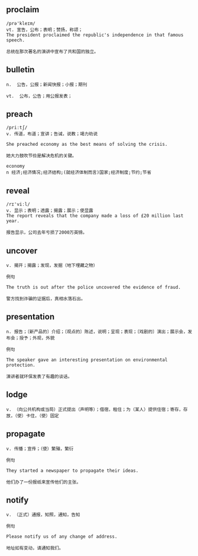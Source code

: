 ## proclaim
```
/prə'kleɪm/
vt. 宣告，公布；表明；赞扬，称颂；
The president proclaimed the republic's independence in that famous speech.

总统在那次著名的演讲中宣布了共和国的独立。
```

## bulletin
```
n.  公告，公报；新闻快报；小报；期刊

vt.  公布，公告；用公报发表；
```

## preach
```
/priːtʃ/
v. 传道，布道；宣讲；告诫，说教；竭力劝说

She preached economy as the best means of solving the crisis.

她大力鼓吹节俭是解决危机的关键。

economy 
n 经济;经济情况;经济结构;(就经济体制而言)国家;经济制度;节约;节省
```

## reveal
```
/rɪ'viːl/
v. 显示；表明；透露；揭露；展示；使显露
The report reveals that the company made a loss of £20 million last year.

报告显示，公司去年亏损了2000万英镑。
```
## uncover
```
v. 揭开；揭露；发现，发掘（地下埋藏之物）

例句

The truth is out after the police uncovered the evidence of fraud.

警方找到诈骗的证据后，真相水落石出。
```
## presentation
```
n. 报告；〔新产品的〕介绍；〔观点的〕陈述，说明；呈现；表现；〔戏剧的〕演出；展示会，发布会；授予；外观，外貌

例句

The speaker gave an interesting presentation on environmental protection.

演讲者就环保发表了有趣的谈话。
```
## lodge
```
v. （向公共机构或当局）正式提出（声明等）；借宿，租住；为（某人）提供住宿；寄存，存放，（使）卡住，（使）固定
```
## propagate
```
v. 传播；宣传；（使）繁殖，繁衍

例句

They started a newspaper to propagate their ideas.

他们办了一份报纸来宣传他们的主张。
```
## notify
```
v. （正式）通报，知照，通知，告知

例句

Please notify us of any change of address.

地址如有变动，请通知我们。
```